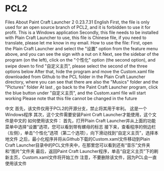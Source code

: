 # PCL2
Files About Paint Craft Launcher 2 
0.23.7.31
English 
First, the file is only used for an open source branch of PCL2, and it is forbidden to use it for profit.
This is a Windows application
Secondly, this file needs to be installed with Plain Craft Launcher to use, this file is Chinese file, if you need to translate, please let me know in my email.
How to use the file:
First, open the Plain Craft Launcher and select the "设置" option from the feature menu above, and you can see the sign with a nut on it
Next, see the sidebar of the program (on the left), click on the "个性化" option (the second option), and swipe down to find "自定义主页", please select the second of the three options below
After that, hide the program and move the Custom.xaml file downloaded from Github to the PCL folder in the Plain Craft Launcher directory, where you can see that there are also the "Musics" folder and the "Pictures" folder
At last , go back to the Paint Craft Launcher program, click the blue button under "自定义主页", and the Custom.xaml file will start working
Please note that this file cannot be changed in the future

中文
首先，该文件仅用于PCL2的开源分支，禁止将其用于牟利。
这是一个Windows程序
其次，这个文件需要安装Paint Craft Launcher才能使用，这个文件是中文的
如何使用该文件：
首先，打开Plain Craft Launcher并从上面的功能菜单中选择“设置”选项，您可以看到带有螺母的标志
接下来，查看程序的侧边栏（左侧），单击“个性化”选项（第二个选项），向下滑动找到“自定义主页”，选择本地文件
之后，最小化程序并将从Github下载的Custom.xaml文件移动到Plain Craft Launcher目录中的PCL文件夹中，在那里您可以看到还有“音乐”文件夹和“图片”文件夹
最后，返回Paint Craft Launcher程序，单击“自定义主页”下的刷新主页，Custom.xaml文件将开始工作
注意，不要删除该文件，因为PCL会一直使用该文件
